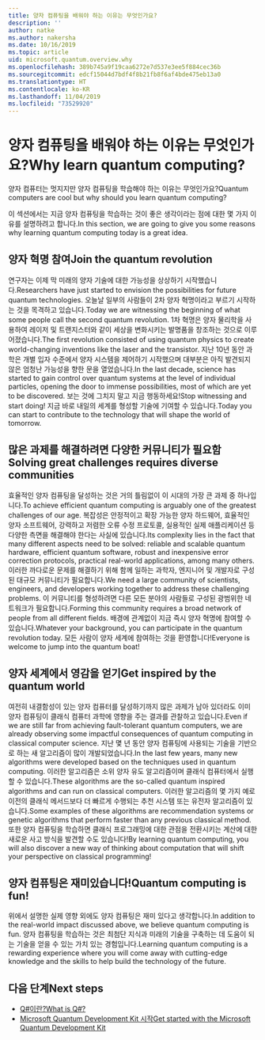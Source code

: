 ```yaml
---
title: 양자 컴퓨팅을 배워야 하는 이유는 무엇인가요?
description: ''
author: natke
ms.author: nakersha
ms.date: 10/16/2019
ms.topic: article
uid: microsoft.quantum.overview.why
ms.openlocfilehash: 389b745a9f19caa6272e7d537e3ee5f884cec36b
ms.sourcegitcommit: edcf15044d7bdf4f8b21fb8f6af4bde475eb13a0
ms.translationtype: HT
ms.contentlocale: ko-KR
ms.lasthandoff: 11/04/2019
ms.locfileid: "73529920"
---
```

# <a name="why-learn-quantum-computing"></a><span data-ttu-id="c14c9-102">양자 컴퓨팅을 배워야 하는 이유는 무엇인가요?</span><span class="sxs-lookup"><span data-stu-id="c14c9-102">Why learn quantum computing?</span></span>

<span data-ttu-id="c14c9-103">양자 컴퓨터는 멋지지만 양자 컴퓨팅을 학습해야 하는 이유는 무엇인가요?</span><span class="sxs-lookup"><span data-stu-id="c14c9-103">Quantum computers are cool but why should you learn quantum computing?</span></span>

<span data-ttu-id="c14c9-104">이 섹션에서는 지금 양자 컴퓨팅을 학습하는 것이 좋은 생각이라는 점에 대한 몇 가지 이유를 설명하려고 합니다.</span><span class="sxs-lookup"><span data-stu-id="c14c9-104">In this section, we are going to give you some reasons why learning quantum computing today is a great idea.</span></span>

## <a name="join-the-quantum-revolution"></a><span data-ttu-id="c14c9-105">양자 혁명 참여</span><span class="sxs-lookup"><span data-stu-id="c14c9-105">Join the quantum revolution</span></span>

<span data-ttu-id="c14c9-106">연구자는 이제 막 미래의 양자 기술에 대한 가능성을 상상하기 시작했습니다.</span><span class="sxs-lookup"><span data-stu-id="c14c9-106">Researchers have just started to envision the possibilities for future quantum technologies.</span></span> <span data-ttu-id="c14c9-107">오늘날 일부의 사람들이 2차 양자 혁명이라고 부르기 시작하는 것을 목격하고 있습니다.</span><span class="sxs-lookup"><span data-stu-id="c14c9-107">Today we are witnessing the beginning of what some people call the second quantum revolution.</span></span> <span data-ttu-id="c14c9-108">1차 혁명은 양자 물리학을 사용하여 레이저 및 트랜지스터와 같이 세상을 변화시키는 발명품을 창조하는 것으로 이루어졌습니다.</span><span class="sxs-lookup"><span data-stu-id="c14c9-108">The first revolution consisted of using quantum physics to create world-changing inventions like the laser and the transistor.</span></span> <span data-ttu-id="c14c9-109">지난 10년 동안 과학은 개별 입자 수준에서 양자 시스템을 제어하기 시작했으며 대부분은 아직 발견되지 않은 엄청난 가능성을 향한 문을 열었습니다.</span><span class="sxs-lookup"><span data-stu-id="c14c9-109">In the last decade, science has started to gain control over quantum systems at the level of individual particles, opening the door to immense possibilities, most of which are yet to be discovered.</span></span> <span data-ttu-id="c14c9-110">보는 것에 그치지 말고 지금 행동하세요!</span><span class="sxs-lookup"><span data-stu-id="c14c9-110">Stop witnessing and start doing!</span></span> <span data-ttu-id="c14c9-111">지금 바로 내일의 세계를 형성할 기술에 기여할 수 있습니다.</span><span class="sxs-lookup"><span data-stu-id="c14c9-111">Today you can start to contribute to the technology that will shape the world of tomorrow.</span></span>

## <a name="solving-great-challenges-requires-diverse-communities"></a><span data-ttu-id="c14c9-112">많은 과제를 해결하려면 다양한 커뮤니티가 필요함</span><span class="sxs-lookup"><span data-stu-id="c14c9-112">Solving great challenges requires diverse communities</span></span>

<span data-ttu-id="c14c9-113">효율적인 양자 컴퓨팅을 달성하는 것은 거의 틀림없이 이 시대의 가장 큰 과제 중 하나입니다.</span><span class="sxs-lookup"><span data-stu-id="c14c9-113">To achieve efficient quantum computing is arguably one of the greatest challenges of our age.</span></span> <span data-ttu-id="c14c9-114">복잡성은 안정적이고 확장 가능한 양자 하드웨어, 효율적인 양자 소프트웨어, 강력하고 저렴한 오류 수정 프로토콜, 실용적인 실제 애플리케이션 등 다양한 측면을 해결해야 한다는 사실에 있습니다.</span><span class="sxs-lookup"><span data-stu-id="c14c9-114">Its complexity lies in the fact that many different aspects need to be solved: reliable and scalable quantum hardware, efficient quantum software, robust and inexpensive error correction protocols, practical real-world applications, among many others.</span></span> <span data-ttu-id="c14c9-115">이러한 까다로운 문제를 해결하기 위해 함께 일하는 과학자, 엔지니어 및 개발자로 구성된 대규모 커뮤니티가 필요합니다.</span><span class="sxs-lookup"><span data-stu-id="c14c9-115">We need a large community of scientists, engineers, and developers working together to address these challenging problems.</span></span> <span data-ttu-id="c14c9-116">이 커뮤니티를 형성하려면 다른 모든 분야의 사람들로 구성된 광범위한 네트워크가 필요합니다.</span><span class="sxs-lookup"><span data-stu-id="c14c9-116">Forming this community requires a broad network of people from all different fields.</span></span> <span data-ttu-id="c14c9-117">배경에 관계없이 지금 즉시 양자 혁명에 참여할 수 있습니다.</span><span class="sxs-lookup"><span data-stu-id="c14c9-117">Whatever your background, you can participate in the quantum revolution today.</span></span> <span data-ttu-id="c14c9-118">모든 사람이 양자 세계에 참여하는 것을 환영합니다!</span><span class="sxs-lookup"><span data-stu-id="c14c9-118">Everyone is welcome to jump into the quantum boat!</span></span>

## <a name="get-inspired-by-the-quantum-world"></a><span data-ttu-id="c14c9-119">양자 세계에서 영감을 얻기</span><span class="sxs-lookup"><span data-stu-id="c14c9-119">Get inspired by the quantum world</span></span>

<span data-ttu-id="c14c9-120">여전히 내결함성이 있는 양자 컴퓨터를 달성하기까지 많은 과제가 남아 있더라도 이미 양자 컴퓨팅이 클래식 컴퓨터 과학에 영향을 주는 결과를 관찰하고 있습니다.</span><span class="sxs-lookup"><span data-stu-id="c14c9-120">Even if we are still far from achieving fault-tolerant quantum computers, we are already observing some impactful consequences of quantum computing in classical computer science.</span></span> <span data-ttu-id="c14c9-121">지난 몇 년 동안 양자 컴퓨팅에 사용되는 기술을 기반으로 하는 새 알고리즘이 많이 개발되었습니다.</span><span class="sxs-lookup"><span data-stu-id="c14c9-121">In the last few years, many new algorithms were developed based on the techniques used in quantum computing.</span></span> <span data-ttu-id="c14c9-122">이러한 알고리즘은 소위 양자 유도 알고리즘이며 클래식 컴퓨터에서 실행할 수 있습니다.</span><span class="sxs-lookup"><span data-stu-id="c14c9-122">These algorithms are the so-called quantum inspired algorithms and can run on classical computers.</span></span> <span data-ttu-id="c14c9-123">이러한 알고리즘의 몇 가지 예로 이전의 클래식 메서드보다 더 빠르게 수행되는 추천 시스템 또는 유전자 알고리즘이 있습니다.</span><span class="sxs-lookup"><span data-stu-id="c14c9-123">Some examples of these algorithms are recommendation systems or genetic algorithms that perform faster than any previous classical method.</span></span> <span data-ttu-id="c14c9-124">또한 양자 컴퓨팅을 학습하면 클래식 프로그래밍에 대한 관점을 전환시키는 계산에 대한 새로운 사고 방식을 발견할 수도 있습니다!</span><span class="sxs-lookup"><span data-stu-id="c14c9-124">By learning quantum computing, you will also discover a new way of thinking about computation that will shift your perspective on classical programming!</span></span>

## <a name="quantum-computing-is-fun"></a><span data-ttu-id="c14c9-125">양자 컴퓨팅은 재미있습니다!</span><span class="sxs-lookup"><span data-stu-id="c14c9-125">Quantum computing is fun!</span></span>

<span data-ttu-id="c14c9-126">위에서 설명한 실제 영향 외에도 양자 컴퓨팅은 재미 있다고 생각합니다.</span><span class="sxs-lookup"><span data-stu-id="c14c9-126">In addition to the real-world impact discussed above, we believe quantum computing is fun.</span></span> <span data-ttu-id="c14c9-127">양자 컴퓨팅을 학습하는 것은 최첨단 지식과 미래의 기술을 구축하는 데 도움이 되는 기술을 얻을 수 있는 가치 있는 경험입니다.</span><span class="sxs-lookup"><span data-stu-id="c14c9-127">Learning quantum computing is a rewarding experience where you will come away with cutting-edge knowledge and the skills to help build the technology of the future.</span></span>

## <a name="next-steps"></a><span data-ttu-id="c14c9-128">다음 단계</span><span class="sxs-lookup"><span data-stu-id="c14c9-128">Next steps</span></span>

* [<span data-ttu-id="c14c9-129">Q#이란?</span><span class="sxs-lookup"><span data-stu-id="c14c9-129">What is Q#?</span></span>](xref:microsoft.quantum.overview.qsharp)
* [<span data-ttu-id="c14c9-130">Microsoft Quantum Development Kit 시작</span><span class="sxs-lookup"><span data-stu-id="c14c9-130">Get started with the Microsoft Quantum Development Kit</span></span>](xref:microsoft.quantum.welcome)
